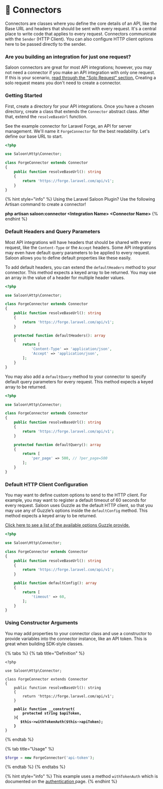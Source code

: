 # 🔌 Connectors

Connectors are classes where you define the core details of an API, like the Base URL and headers that should be sent with every request. It's a central place to write code that applies to every request. Connectors communicate with the `Sender` (HTTP Client). You can also configure HTTP client options here to be passed directly to the sender.

### Are you building an integration for just one request?

Saloon connectors are great for most API integrations; however, you may not need a connector if you make an API integration with only one request. If this is your scenario, [read through the "Solo Request" section.](../digging-deeper/solo-requests.md) Creating a solo request means you don't need to create a connector.

### Getting Started

First, create a directory for your API integrations. Once you have a chosen directory, create a class that extends the `Connector` abstract class. After that, extend the `resolveBaseUrl` function.

See the example connector for Laravel Forge, an API for server management. We'll name it `ForgeConnector` for the best readability. Let's define our base URL to start.

```php
<?php

use Saloon\Http\Connector;

class ForgeConnector extends Connector
{
    public function resolveBaseUrl(): string
    {
        return 'https://forge.laravel.com/api/v1';
    }
}
```

{% hint style="info" %}
Using the Laravel Saloon Plugin? Use the following Artisan command to create a connector!

**php artisan saloon:connector \<Integration Name> \<Connector Name>**
{% endhint %}

### Default Headers and Query Parameters

Most API integrations will have headers that should be shared with every request, like the `Content-Type` or the `Accept` headers. Some API integrations may even have default query parameters to be applied to every request. Saloon allows you to define default properties like these easily.

To add default headers, you can extend the `defaultHeaders` method to your connector. This method expects a keyed array to be returned. You may use an array in the value of a header for multiple header values.

```php
<?php

use Saloon\Http\Connector;

class ForgeConnector extends Connector
{
    public function resolveBaseUrl(): string
    {
        return 'https://forge.laravel.com/api/v1';
    }

    protected function defaultHeaders(): array
    {
        return [
            'Content-Type' => 'application/json',
            'Accept' => 'application/json',
        ];
    }
}
```

You may also add a `defaultQuery` method to your connector to specify default query parameters for every request. This method expects a keyed array to be returned.

```php
<?php

use Saloon\Http\Connector;

class ForgeConnector extends Connector
{
    public function resolveBaseUrl(): string
    {
        return 'https://forge.laravel.com/api/v1';
    }

    protected function defaultQuery(): array
    {
        return [
            'per_page' => 500, // ?per_page=500
        ];
    }
}
```

### Default HTTP Client Configuration

You may want to define custom options to send to the HTTP client. For example, you may want to register a default timeout of 60 seconds for every request. Saloon uses Guzzle as the default HTTP client, so that you may use any of Guzzle’s options inside the `defaultConfig` method. This method expects a keyed array to be returned.

[Click here to see a list of the available options Guzzle provide.](https://docs.guzzlephp.org/en/stable/request-options.html)

```php
<?php

use Saloon\Http\Connector;

class ForgeConnector extends Connector
{
    public function resolveBaseUrl(): string
    {
        return 'https://forge.laravel.com/api/v1';
    }

    public function defaultConfig(): array
    {
        return [
            'timeout' => 60,
        ];
    }
}
```

### Using Constructor Arguments

You may add properties to your connector class and use a constructor to provide variables into the connector instance, like an API token. This is great when building SDK-style classes.

{% tabs %}
{% tab title="Definition" %}
<pre class="language-php"><code class="lang-php">&#x3C;?php

use Saloon\Http\Connector;

class ForgeConnector extends Connector
{
    public function resolveBaseUrl(): string
    {
        return 'https://forge.laravel.com/api/v1';
    }

<strong>    public function __construct(
</strong><strong>        protected string $apiToken,
</strong><strong>    ){
</strong><strong>       $this->withTokenAuth($this->apiToken); 
</strong><strong>    }
</strong>}
</code></pre>
{% endtab %}

{% tab title="Usage" %}
```php
$forge = new ForgeConnector('api-token');
```
{% endtab %}
{% endtabs %}

{% hint style="info" %}
This example uses a method `withTokenAuth` which is documented on the [authentication ](authentication.md)page.
{% endhint %}
